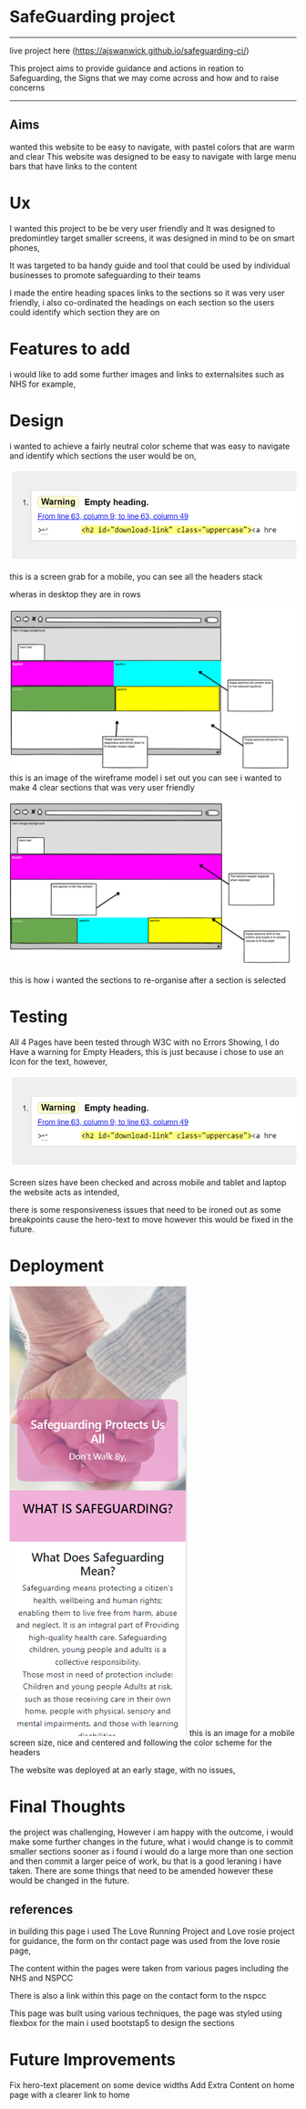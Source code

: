 # SafeGuarding project
---

live project here (https://ajswanwick.github.io/safeguarding-ci/)

This project aims to provide guidance and actions in reation to Safeguarding, the Signs that we may come across and 
how and to raise concerns 


---
## Aims
 wanted this website to be easy to navigate, with pastel colors that are warm and clear
 This website was designed to be easy to navigate with large menu bars that have links to the content


# Ux

I wanted this project to be be very user friendly and It was designed to predomintley target smaller screens, it was designed in mind to be on smart phones, 

It was targeted to ba handy guide and tool that could be used by individual businesses to promote safeguarding to their teams

I made the entire heading spaces links to the sections so it was very user friendly, i also co-ordinated the headings on each section so the users could identify which section they are on 

# Features to add
 i would like to add some further images and links to externalsites such as NHS for example,

 
# Design 

i wanted to achieve a fairly neutral color scheme that was easy to navigate and identify which sections the user would be on,


 ![alt text](image.png)

 this is a screen grab for a mobile, you can see all the headers stack 

wheras in desktop they are in rows



![alt text](image-2.png)
this is an image of the wireframe model i set out you can see i wanted to make 4 clear sections that was very user friendly

![alt text](image-3.png)

this is how i wanted the sections to re-organise after a section is selected 





# Testing 
All 4 Pages have been tested through W3C with no Errors Showing, 
I do Have a warning for Empty Headers, this is just because i chose to use an Icon for the text, however, 

![alt text](image.png)

Screen sizes have been checked and across mobile and tablet and laptop the website acts as intended, 

there is some responsiveness issues that need to be ironed out as some breakpoints cause the hero-text to move however this would be fixed in the future.

# Deployment

![alt text](image-1.png)
this is an image for a mobile screen size, nice and centered and following the color scheme for the headers

The website was deployed at an early stage, with no issues, 

# Final Thoughts

the project was challenging, However i am happy with the outcome, i would make some further changes in the future, 
what i would change is to commit smaller sections sooner as i found i would do a large more than one section and then commit a larger peice of work, bu that is a good leraning i have taken. 
There are some things that need to be amended however these would be changed in the future.


## references 
in building this page i used The Love Running Project and Love rosie project for guidance, the form on thr contact page was used from the love rosie page, 

The content within the pages were taken from various pages including the NHS and NSPCC

There is also a link within this page on the contact form to the nspcc 

This page was built using various techniques, 
the page was styled using flexbox for the main
i used bootstap5 to design the sections 

# Future Improvements

Fix hero-text placement on some device widths
Add Extra Content on home page with a clearer link to home

